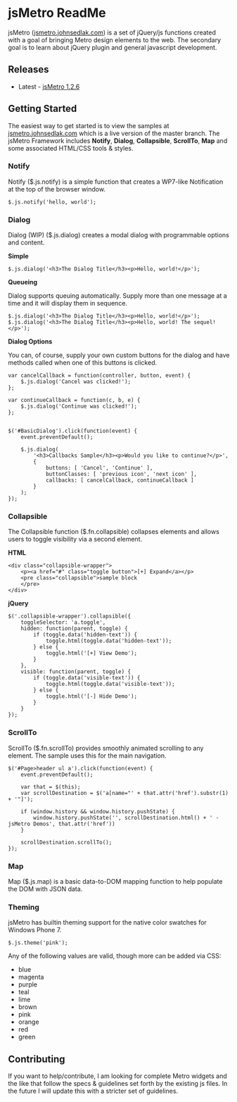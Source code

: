 # jsMetro ReadMe

jsMetro ([jsmetro.johnsedlak.com](http://jsmetro.johnsedlak.com)) is a set of jQuery/js functions created with a goal of bringing Metro design elements to the web. The secondary goal is to learn about jQuery plugin and general javascript development.

## Releases

* Latest - [jsMetro 1.2.6](https://github.com/downloads/jsedlak/jsMetro/jsMetro-1.2.6.zip)

## Getting Started

The easiest way to get started is to view the samples at [jsmetro.johnsedlak.com](http://jsmetro.johnsedlak.com) which is a live version of the master branch. The jsMetro Framework includes **Notify**, **Dialog**, **Collapsible**, **ScrollTo**, **Map** and some associated HTML/CSS tools & styles.

### Notify

Notify ($.js.notify) is a simple function that creates a WP7-like Notification at the top of the browser window.

    $.js.notify('hello, world');

### Dialog

Dialog (WIP) ($.js.dialog) creates a modal dialog with programmable options and content.

**Simple**

    $.js.dialog('<h3>The Dialog Title</h3><p>Hello, world!</p>');

**Queueing**

Dialog supports queuing automatically. Supply more than one message at a time and it will display them in sequence.

    $.js.dialog('<h3>The Dialog Title</h3><p>Hello, world!</p>');
    $.js.dialog('<h3>The Dialog Title</h3><p>Hello, world! The sequel!</p>');

**Dialog Options**

You can, of course, supply your own custom buttons for the dialog and have methods called when one of this buttons is clicked.
    
    var cancelCallback = function(controller, button, event) {
    	$.js.dialog('Cancel was clicked!');
    };
    
    var continueCallback = function(c, b, e) {
    	$.js.dialog('Continue was clicked!');
    };
    
    
    $('#BasicDialog').click(function(event) {
    	event.preventDefault();
    	
    	$.js.dialog(
    		'<h3>Callbacks Sample</h3><p>Would you like to continue?</p>',
    		{
    			buttons: [ 'Cancel', 'Continue' ],
    			buttonClasses: [ 'previous icon', 'next icon' ],
    			callbacks: [ cancelCallback, continueCallback ]
    		}
    	);
    });

### Collapsible

The Collapsible function ($.fn.collapsible) collapses elements and allows users to toggle visibility via a second element.

**HTML**

    <div class="collapsible-wrapper">
        <p><a href="#" class="toggle button">[+] Expand</a></p>
        <pre class="collapsible">sample block
        </pre>
    </div>
	
**jQuery**

    $('.collapsible-wrapper').collapsible({
        toggleSelector: 'a.toggle',
        hidden: function(parent, toggle) {
            if (toggle.data('hidden-text')) {
                toggle.html(toggle.data('hidden-text'));
            } else {
                toggle.html('[+] View Demo');
            }
        },
        visible: function(parent, toggle) { 
            if (toggle.data('visible-text')) {
                toggle.html(toggle.data('visible-text'));
            } else {
                toggle.html('[-] Hide Demo');
            }
        }
    });

### ScrollTo

ScrollTo ($.fn.scrollTo) provides smoothly animated scrolling to any element. The sample uses this for the main navigation.

    $('#Page>header ul a').click(function(event) {
    	event.preventDefault();
    	
    	var that = $(this);
    	var scrollDestination = $('a[name="' + that.attr('href').substr(1) + '"]');
    	
    	if (window.history && window.history.pushState) {
    		window.history.pushState('', scrollDestination.html() + ' - jsMetro Demos', that.attr('href'))
    	}
    	
    	scrollDestination.scrollTo();
    });

### Map

Map ($.js.map) is a basic data-to-DOM mapping function to help populate the DOM with JSON data.

### Theming

jsMetro has builtin theming support for the native color swatches for Windows Phone 7.

    $.js.theme('pink');
	
Any of the following values are valid, though more can be added via CSS:

* blue
* magenta
* purple
* teal
* lime
* brown
* pink
* orange
* red
* green

## Contributing

If you want to help/contribute, I am looking for complete Metro widgets and the like that follow the specs & guidelines set forth by the existing js files. In the future I will update this with a stricter set of guidelines.
